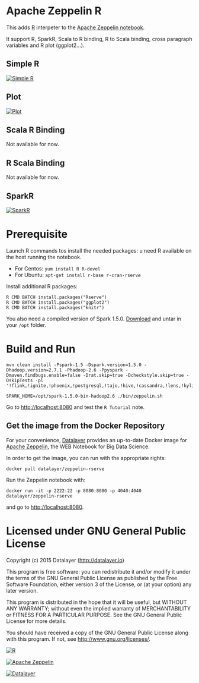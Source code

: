 # Apache Zeppelin R

This adds [R](http://cran.r-project.org) interpeter to the [Apache Zeppelin notebook](http://zeppelin.incubator.apache.org).

It support R, SparkR, Scala to R binding, R to Scala binding, cross paragraph variables and R plot (ggplot2...).

## Simple R

[![Simple R](https://raw.githubusercontent.com/datalayer/zeppelin-R/rserve/_Rimg/simple-r.png)](https://raw.githubusercontent.com/datalayer/zeppelin-R/rserve/_Rimg/simple-r.png)

## Plot

[![Plot](https://raw.githubusercontent.com/datalayer/zeppelin-R/rserve/_Rimg/plot.png)](https://raw.githubusercontent.com/datalayer/zeppelin-R/rserve/_Rimg/plot.png)

## Scala R Binding

Not available for now.

## R Scala Binding

Not available for now.

## SparkR

[![SparkR](https://raw.githubusercontent.com/datalayer/zeppelin-R/rserve/_Rimg/sparkr.png)](https://raw.githubusercontent.com/datalayer/zeppelin-R/rserve/_Rimg/sparkr.png)

# Prerequisite

Launch R commands tos install the needed packages:
u need R available on the host running the notebook.

+ For Centos: `yum install R R-devel`
+ For Ubuntu: `apt-get install r-base r-cran-rserve`

Install additional R packages:

```
R CMD BATCH install.packages("Rserve")
R CMD BATCH install.packages("ggplot2")
R CMD BATCH install.packages("knitr")
```

You also need a compiled version of Spark 1.5.0. [Download](http://archive.apache.org/dist/spark/spark-1.5.0/spark-1.5.0-bin-hadoop2.6.tgz) and untar in your `/opt` folder.

# Build and Run

```
mvn clean install -Pspark-1.5 -Dspark.version=1.5.0 -Dhadoop.version=2.7.1 -Phadoop-2.6 -Ppyspark -Dmaven.findbugs.enable=false -Drat.skip=true -Dcheckstyle.skip=true -DskipTests -pl '!flink,!ignite,!phoenix,!postgresql,!tajo,!hive,!cassandra,!lens,!kylin'
```

```
SPARK_HOME=/opt/spark-1.5.0-bin-hadoop2.6 ./bin/zeppelin.sh
```

Go to [http://localhost:8080](http://localhost:8080) and test the `R Tutorial` note.

## Get the image from the Docker Repository

For your convenience, [Datalayer](http://datalayer.io) provides an up-to-date Docker image for [Apache Zeppelin](http://zeppelin.incubator.apache.org), the WEB Notebook for Big Data Science.

In order to get the image, you can run with the appropriate rights:

`docker pull datalayer/zeppelin-rserve`

Run the Zeppelin notebook with:

`docker run -it -p 2222:22 -p 8080:8080 -p 4040:4040 datalayer/zeppelin-rserve`

and go to [http://localhost:8080](http://localhost:8080).

# Licensed under GNU General Public License

Copyright (c) 2015 Datalayer (http://datalayer.io)

This program is free software: you can redistribute it and/or modify
it under the terms of the GNU General Public License as published by
the Free Software Foundation, either version 3 of the License, or
(at your option) any later version.

This program is distributed in the hope that it will be useful,
but WITHOUT ANY WARRANTY; without even the implied warranty of
MERCHANTABILITY or FITNESS FOR A PARTICULAR PURPOSE. See the
GNU General Public License for more details.

You should have received a copy of the GNU General Public License
along with this program. If not, see <http://www.gnu.org/licenses/>.

[![R](http://datalayer.io/ext/images/logo-R-200.png)](http://cran.r-project.org)

[![Apache Zeppelin](http://datalayer.io/ext/images/logo-zeppelin-small.png)](http://zeppelin.incubator.apache.org)

[![Datalayer](http://datalayer.io/ext/images/logo_horizontal_072ppi.png)](http://datalayer.io)


